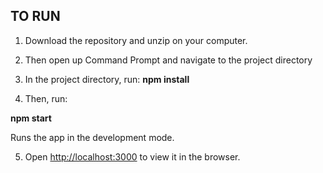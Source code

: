 ## TO RUN

1. Download the repository and unzip on your computer. 

2. Then open up Command Prompt and navigate to the project directory

3. In the project directory, run: 
**npm install**

4. Then, run: 

**npm start**

Runs the app in the development mode.

5. Open [http://localhost:3000](http://localhost:3000) to view it in the browser.


